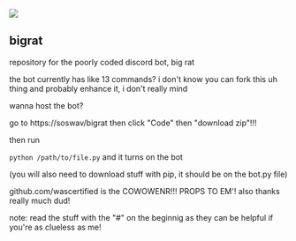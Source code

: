 ![](https://bigrat.monster/media/bigrat.jpg)
## bigrat
repository for the poorly coded discord bot, big rat

the bot currently has like 13 commands? i don't know
you can fork this uh thing and probably enhance it, i don't really mind

wanna host the bot?

go to https://soswav/bigrat then click "Code" then "download zip"!!!





then run 

`python /path/to/file.py` and it turns on the bot

(you will also need to download stuff with pip, it should be on the bot.py file) 


github.com/wascertified is the COWOWENR!!! PROPS TO EM'! also thanks really much dud!

note: read the stuff with the "#" on the beginnig as they can be helpful if you're as clueless as me!
